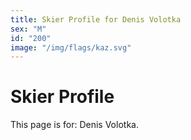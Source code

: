 ```yaml
---
title: Skier Profile for Denis Volotka
sex: "M"
id: "200"
image: "/img/flags/kaz.svg" 
---
```


# Skier Profile

This page is for: Denis Volotka.
    